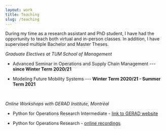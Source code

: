 ```yaml
---
layout: work
title: Teaching
slug: /teaching
---
```


During my time as a research assistant and PhD student, I have had the opportunity to teach both virtual and in-person classes.
In addition, I have supervised multiple Bachelor and Master Theses.

*Graduate Electives at TUM School of Management*

* Advanced Seminar in Operations and Supply Chain Management --- **since Winter Term 2020/21**

* Modeling Future Mobility Systems --- **Winter Term 2020/21 - Summer Term 2021**
<br />

*Online Workshops with GERAD Institute, Montréal* 

* Python for Operations Research Intermediate - [link to GERAD website](https://www.gerad.ca/fr/events/1964)

* Python for Operations Research - [online recordings](https://www.youtube.com/watch?v=MD2KSd4M68M&list=PLV_P5YiB-jct6AHc_bGBoQZ3dMRmBOAaV)

<br />
